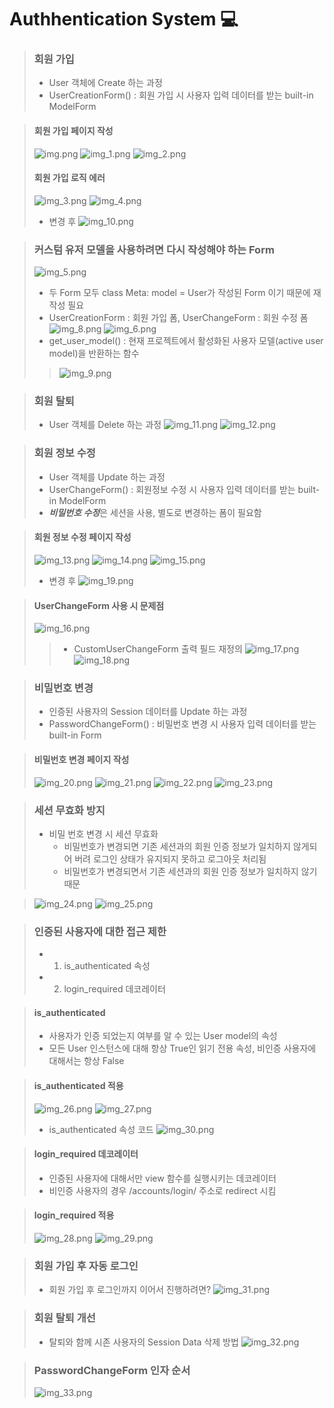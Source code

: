 # Authhentication System 💻

> ### 회원 가입
> - User 객체에 Create 하는 과정
> - UserCreationForm() : 회원 가입 시 사용자 입력 데이터를 받는 built-in ModelForm

> #### 회원 가입 페이지 작성
> ![img.png](img.png)
> ![img_1.png](img_1.png)
> ![img_2.png](img_2.png)
> 
> #### 회원 가입 로직 에러
> ![img_3.png](img_3.png)
> ![img_4.png](img_4.png)
> - 변경 후
> ![img_10.png](img_10.png)

> ### 커스텀 유저 모델을 사용하려면 다시 작성해야 하는 Form
> ![img_5.png](img_5.png)
> - 두 Form 모두 class Meta: model = User가 작성된 Form 이기 때문에 재작성 필요
> - UserCreationForm : 회원 가입 폼, UserChangeForm : 회원 수정 폼
> ![img_8.png](img_8.png)
> ![img_6.png](img_6.png)
> - get_user_model() : 현재 프로젝트에서 활성화된 사용자 모델(active user model)을 반환하는 함수
>> ![img_9.png](img_9.png)

> ### 회원 탈퇴
> - User 객체를 Delete 하는 과정
> ![img_11.png](img_11.png)
> ![img_12.png](img_12.png)

> ### 회원 정보 수정
> - User 객체를 Update 하는 과정
> - UserChangeForm() : 회원정보 수정 시 사용자 입력 데이터를 받는 built-in ModelForm
> - ***비밀번호 수정***은 세션을 사용, 별도로 변경하는 폼이 필요함

> #### 회원 정보 수정 페이지 작성
> ![img_13.png](img_13.png)
> ![img_14.png](img_14.png)
> ![img_15.png](img_15.png)
> - 변경 후
> ![img_19.png](img_19.png)

> #### UserChangeForm 사용 시 문제점
> ![img_16.png](img_16.png)
>> - CustomUserChangeForm 출력 필드 재정의
>> ![img_17.png](img_17.png)
>> ![img_18.png](img_18.png)

> ### 비밀번호 변경
> - 인증된 사용자의 Session 데이터를 Update 하는 과정
> - PasswordChangeForm() : 비밀번호 변경 시 사용자 입력 데이터를 받는 built-in Form

> #### 비밀번호 변경 페이지 작성
> ![img_20.png](img_20.png)
> ![img_21.png](img_21.png)
> ![img_22.png](img_22.png)
> ![img_23.png](img_23.png)

> ### 세션 무효화 방지
> - 비밀 번호 변경 시 세션 무효화
>   - 비밀번호가 변경되면 기존 세션과의 회원 인증 정보가 일치하지 않게되어 버려 로그인 상태가 유지되지 못하고 로그아웃 처리됨
>   - 비밀번호가 변경되면서 기존 세션과의 회원 인증 정보가 일치하지 않기 때문

> ![img_24.png](img_24.png)
> ![img_25.png](img_25.png)

> ### 인증된 사용자에 대한 접근 제한
> - 1. is_authenticated 속성
> - 2. login_required 데코레이터

> #### is_authenticated
> - 사용자가 인증 되었는지 여부를 알 수 있는 User model의 속성
> - 모든 User 인스턴스에 대해 항상 True인 읽기 전용 속성, 비인증 사용자에 대해서는 항상 False

> #### is_authenticated 적용
> ![img_26.png](img_26.png)
> ![img_27.png](img_27.png)
> - is_authenticated 속성 코드
> ![img_30.png](img_30.png)

> #### login_required 데코레이터
> - 인증된 사용자에 대해서만 view 함수를 실행시키는 데코레이터
> - 비인증 사용자의 경우 /accounts/login/ 주소로 redirect 시킴

> #### login_required 적용
> ![img_28.png](img_28.png)
> ![img_29.png](img_29.png)

> ### 회원 가입 후 자동 로그인
> - 회원 가입 후 로그인까지 이어서 진행하려면?
> ![img_31.png](img_31.png)

> ### 회원 탈퇴 개선
> - 탈퇴와 함께 시존 사용자의 Session Data 삭제 방법
> ![img_32.png](img_32.png)

> ### PasswordChangeForm 인자 순서
> ![img_33.png](img_33.png)